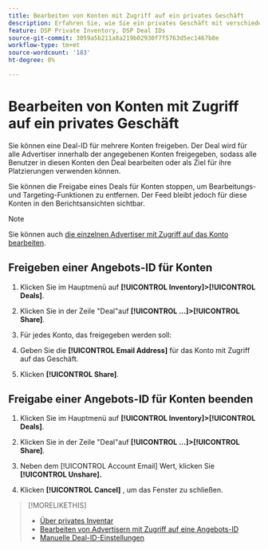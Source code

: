 ```yaml
---
title: Bearbeiten von Konten mit Zugriff auf ein privates Geschäft
description: Erfahren Sie, wie Sie ein privates Geschäft mit verschiedenen Konten teilen und aufheben können.
feature: DSP Private Inventory, DSP Deal IDs
source-git-commit: 3059a5b211a8a219b02930f7f5763d5ec1467b8e
workflow-type: tm+mt
source-wordcount: '183'
ht-degree: 0%

---
```


# Bearbeiten von Konten mit Zugriff auf ein privates Geschäft

Sie können eine Deal-ID für mehrere Konten freigeben. Der Deal wird für alle Advertiser innerhalb der angegebenen Konten freigegeben, sodass alle Benutzer in diesen Konten den Deal bearbeiten oder als Ziel für ihre Platzierungen verwenden können.

Sie können die Freigabe eines Deals für Konten stoppen, um Bearbeitungs- und Targeting-Funktionen zu entfernen. Der Feed bleibt jedoch für diese Konten in den Berichtsansichten sichtbar.

>[!NOTE]
>
> Sie können auch [die einzelnen Advertiser mit Zugriff auf das Konto bearbeiten](deal-id-edit-advertisers.md).

## Freigeben einer Angebots-ID für Konten

1. Klicken Sie im Hauptmenü auf **[!UICONTROL Inventory]>[!UICONTROL Deals]**.

1. Klicken Sie in der Zeile &quot;Deal&quot;auf **[!UICONTROL ...]>[!UICONTROL Share]**.

1. Für jedes Konto, das freigegeben werden soll:

1. Geben Sie die **[!UICONTROL Email Address]** für das Konto mit Zugriff auf das Geschäft.

1. Klicken **[!UICONTROL Share]**.

## Freigabe einer Angebots-ID für Konten beenden

1. Klicken Sie im Hauptmenü auf **[!UICONTROL Inventory]>[!UICONTROL Deals]**.

1. Klicken Sie in der Zeile &quot;Deal&quot;auf **[!UICONTROL ...]>[!UICONTROL Share]**.

1. Neben dem [!UICONTROL Account Email] Wert, klicken Sie **[!UICONTROL Unshare].**

1. Klicken **[!UICONTROL Cancel]** , um das Fenster zu schließen.

>[!MORELIKETHIS]
>
>* [Über privates Inventar](private-inventory-about.md)
>* [Bearbeiten von Advertisern mit Zugriff auf eine Angebots-ID](/help/dsp/inventory/deal-id-edit-advertisers.md)
>* [Manuelle Deal-ID-Einstellungen](deal-id-settings.md)


